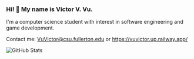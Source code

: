 ### Hi! 👋 My name is Victor V. Vu.

I'm a computer science student with interest in software engineering and game development.

Contact me: VuVictor@csu.fullerton.edu or https://vuvictor.up.railway.app/

![GitHub Stats](https://github-readme-stats.vercel.app/api?username=vuvictor1&theme=radical)
